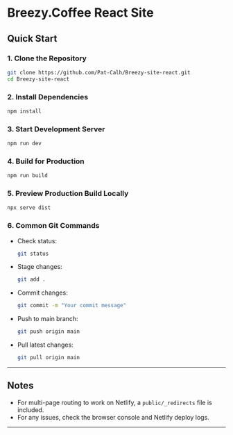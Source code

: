 # Breezy.Coffee React Site

## Quick Start

### 1. Clone the Repository
```sh
git clone https://github.com/Pat-Calh/Breezy-site-react.git
cd Breezy-site-react
```

### 2. Install Dependencies
```sh
npm install
```

### 3. Start Development Server
```sh
npm run dev
```

### 4. Build for Production
```sh
npm run build
```

### 5. Preview Production Build Locally
```sh
npx serve dist
```

### 6. Common Git Commands
- Check status:
  ```sh
  git status
  ```
- Stage changes:
  ```sh
  git add .
  ```
- Commit changes:
  ```sh
  git commit -m "Your commit message"
  ```
- Push to main branch:
  ```sh
  git push origin main
  ```
- Pull latest changes:
  ```sh
  git pull origin main
  ```

---

## Notes
- For multi-page routing to work on Netlify, a `public/_redirects` file is included.
- For any issues, check the browser console and Netlify deploy logs.

---
